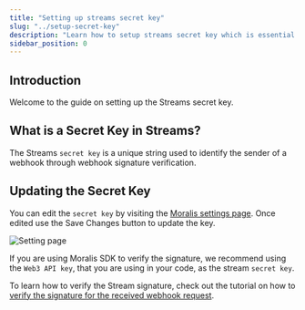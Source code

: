 ```yaml
---
title: "Setting up streams secret key"
slug: "../setup-secret-key"
description: "Learn how to setup streams secret key which is essential for webhook signature verification."
sidebar_position: 0
---
```


## Introduction

Welcome to the guide on setting up the Streams secret key.

## What is a Secret Key in Streams?

The Streams `secret key` is a unique string used to identify the sender of a webhook through webhook signature verification.

## Updating the Secret Key

You can edit the `secret key` by visiting the [Moralis settings page](https://admin.moralis.io/streams). Once edited use the Save Changes button to update the key.

![Setting page](https://github.com/MoralisWeb3/docs/assets/15834299/51f4186e-afef-40e3-8753-b0d21a09fef1)

If you are using Moralis SDK to verify the signature, we recommend using the `Web3 API key`, that you are using in your code, as the stream `secret key`.

 To learn how to verify the Stream signature, check out the tutorial on how to [verify the signature for the received webhook request](/streams-api/evm/response-body#how-to-verify-the-signature-for-the-received-webhook-request).
